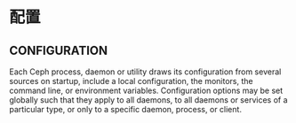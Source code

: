 # 配置

## CONFIGURATION

Each Ceph process, daemon or utility draws its configuration from several sources on startup, include a local configuration, the monitors, the command line, or environment variables. Configuration options may be set globally such that they apply to all daemons, to all daemons or services of a particular type, or only to a specific daemon, process, or client.

